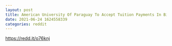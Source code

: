 ```yaml
--- 
layout: post 
title: American University Of Paraguay To Accept Tuition Payments In Bitcoin 
date: 2021-06-24 1624558339 
categories: reddit 
--- 
```

https://redd.it/o76knj